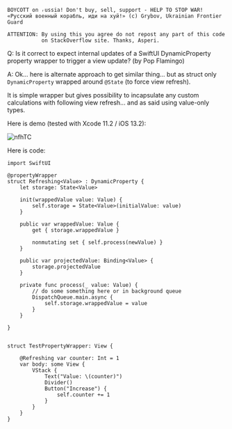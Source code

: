 ```
BOYCOTT on ᵣussia! Don't buy, sell, support - HELP TO STOP WAR!
«Русский военный корабль, иди на хуй!» (c) Grybov, Ukrainian Frontier Guard

ATTENTION: By using this you agree do not repost any part of this code
           on StackOverflow site. Thanks, Asperi.
```

Q: Is it correct to expect internal updates of a SwiftUI DynamicProperty property wrapper to trigger a view update? (by Pop Flamingo)

A: Ok... here is alternate approach to get similar thing... but as struct only `DynamicProperty` wrapped around `@State` (to force view refresh).

It is simple wrapper but gives possibility to incapsulate any custom calculations with following view refresh... and as said using value-only types.

Here is demo (tested with Xcode 11.2 / iOS 13.2):

![nfhTC](https://user-images.githubusercontent.com/62171579/165106390-e1106ce4-d2dd-486f-977d-54f15b5280e8.gif)


Here is code:

    import SwiftUI
    
    @propertyWrapper
    struct Refreshing<Value> : DynamicProperty {
        let storage: State<Value>
    
        init(wrappedValue value: Value) {
            self.storage = State<Value>(initialValue: value)
        }
        
        public var wrappedValue: Value {
            get { storage.wrappedValue }
            
            nonmutating set { self.process(newValue) }
        }
        
        public var projectedValue: Binding<Value> {
            storage.projectedValue
        }
        
        private func process(_ value: Value) {
            // do some something here or in background queue
            DispatchQueue.main.async {
                self.storage.wrappedValue = value
            }
        }
        
    }

    
    struct TestPropertyWrapper: View {
        
        @Refreshing var counter: Int = 1
        var body: some View {
            VStack {
                Text("Value: \(counter)")
                Divider()
                Button("Increase") {
                    self.counter += 1
                }
            }
        }
    }
    
